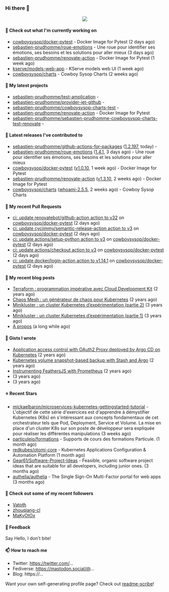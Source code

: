 ### Hi there 👋

<p align="center"><img src="https://github-readme-stats.vercel.app/api?username=sebastien-prudhomme&show_icons=true&locale=en"/></p>

#### 👷 Check out what I'm currently working on

- [cowboysysop/docker-pytest](https://github.com/cowboysysop/docker-pytest) - Docker Image for Pytest (2 days ago)
- [sebastien-prudhomme/roue-emotions](https://github.com/sebastien-prudhomme/roue-emotions) - Une roue pour identifier ses émotions, ses besoins et les solutions pour aller mieux (3 days ago)
- [sebastien-prudhomme/renovate-action](https://github.com/sebastien-prudhomme/renovate-action) - Docker Image for Pytest (1 week ago)
- [kserve/models-web-app](https://github.com/kserve/models-web-app) - KServe models web UI (1 week ago)
- [cowboysysop/charts](https://github.com/cowboysysop/charts) - Cowboy Sysop Charts (2 weeks ago)

#### 🌱 My latest projects

- [sebastien-prudhomme/test-amplication](https://github.com/sebastien-prudhomme/test-amplication) - 
- [sebastien-prudhomme/provider-jet-github](https://github.com/sebastien-prudhomme/provider-jet-github) - 
- [sebastien-prudhomme/cowboysysop-charts-test](https://github.com/sebastien-prudhomme/cowboysysop-charts-test) - 
- [sebastien-prudhomme/renovate-action](https://github.com/sebastien-prudhomme/renovate-action) - Docker Image for Pytest
- [sebastien-prudhomme/sebastien-prudhomme-cowboysysop-charts-test-renovate](https://github.com/sebastien-prudhomme/sebastien-prudhomme-cowboysysop-charts-test-renovate) - 

#### 🔭 Latest releases I've contributed to

- [sebastien-prudhomme/github-actions-for-packages](https://github.com/sebastien-prudhomme/github-actions-for-packages) ([1.2.197](https://github.com/sebastien-prudhomme/github-actions-for-packages/releases/tag/1.2.197), today) - 
- [sebastien-prudhomme/roue-emotions](https://github.com/sebastien-prudhomme/roue-emotions) ([1.4.1](https://github.com/sebastien-prudhomme/roue-emotions/releases/tag/1.4.1), 3 days ago) - Une roue pour identifier ses émotions, ses besoins et les solutions pour aller mieux
- [cowboysysop/docker-pytest](https://github.com/cowboysysop/docker-pytest) ([v1.0.10](https://github.com/cowboysysop/docker-pytest/releases/tag/v1.0.10), 1 week ago) - Docker Image for Pytest
- [sebastien-prudhomme/renovate-action](https://github.com/sebastien-prudhomme/renovate-action) ([v1.3.10](https://github.com/sebastien-prudhomme/renovate-action/releases/tag/v1.3.10), 2 weeks ago) - Docker Image for Pytest
- [cowboysysop/charts](https://github.com/cowboysysop/charts) ([whoami-2.5.5](https://github.com/cowboysysop/charts/releases/tag/whoami-2.5.5), 2 weeks ago) - Cowboy Sysop Charts

#### 🔨 My recent Pull Requests

- [ci: update renovatebot/github-action action to v32](https://github.com/cowboysysop/docker-pytest/pull/54) on [cowboysysop/docker-pytest](https://github.com/cowboysysop/docker-pytest) (2 days ago)
- [ci: update cycjimmy/semantic-release-action action to v3](https://github.com/cowboysysop/docker-pytest/pull/53) on [cowboysysop/docker-pytest](https://github.com/cowboysysop/docker-pytest) (2 days ago)
- [ci: update actions/setup-python action to v3](https://github.com/cowboysysop/docker-pytest/pull/52) on [cowboysysop/docker-pytest](https://github.com/cowboysysop/docker-pytest) (2 days ago)
- [ci: update actions/checkout action to v3](https://github.com/cowboysysop/docker-pytest/pull/51) on [cowboysysop/docker-pytest](https://github.com/cowboysysop/docker-pytest) (2 days ago)
- [ci: update docker/login-action action to v1.14.1](https://github.com/cowboysysop/docker-pytest/pull/50) on [cowboysysop/docker-pytest](https://github.com/cowboysysop/docker-pytest) (2 days ago)

#### 📜 My recent blog posts

- [Terraform : programmation impérative avec Cloud Development Kit](https://www.cowboysysop.com/post/terraform-programmation-imperative-avec-cloud-development-kit/) (2 years ago)
- [Chaos Mesh : un générateur de chaos pour Kubernetes](https://www.cowboysysop.com/post/chaos-mesh-un-generateur-de-chaos-pour-kubernetes/) (2 years ago)
- [Minikluster : un cluster Kubernetes d’expérimentation (partie 2)](https://www.cowboysysop.com/post/minikluster-un-cluster-kubernetes-d-experimentation-partie-2/) (3 years ago)
- [Minikluster : un cluster Kubernetes d’expérimentation (partie 1)](https://www.cowboysysop.com/post/minikluster-un-cluster-kubernetes-d-experimentation-partie-1/) (3 years ago)
- [À propos](https://www.cowboysysop.com/page/a-propos/) (a long while ago)

#### 📓 Gists I wrote

- [Application access control with OAuth2 Proxy deployed by Argo CD on Kubernetes](https://gist.github.com/c90af146c465305087d5f5a55990ca71) (2 years ago)
- [Kubernetes volume snapshot-based backup with Stash and Argo](https://gist.github.com/c53e870dc6b4987fefa4c36ea9f1187c) (2 years ago)
- [Instrumenting FeathersJS with Prometheus](https://gist.github.com/93ab307c8c03a9c5fdb1ff728f413855) (2 years ago)
- [](https://gist.github.com/9827398f4f792569e56351ac56e80b80) (3 years ago)
- [](https://gist.github.com/064f0ea019c9ff37b71ebc023c0a0c6b) (3 years ago)

#### ⭐ Recent Stars

- [mickaelbaron/microservices-kubernetes-gettingstarted-tutorial](https://github.com/mickaelbaron/microservices-kubernetes-gettingstarted-tutorial) - L&#39;objectif de cette série d&#39;exercices est d&#39;apprendre à démystifier Kubernetes (K8s) en s&#39;intéressant aux concepts fondamentaux de cet orchestrateur tels que Pod, Deployment, Service et Volume. La mise en place d&#39;un cluster K8s sur son poste de développeur sera expliquée pour réaliser les différentes manipulations (3 weeks ago)
- [particuleio/formations](https://github.com/particuleio/formations) - Supports de cours des formations Particule. (1 month ago)
- [redkubes/otomi-core](https://github.com/redkubes/otomi-core) - Kubernetes Applications Configuration &amp; Automation Platform (1 month ago)
- [Gear61/Software-Project-Ideas](https://github.com/Gear61/Software-Project-Ideas) - Feasible, organic software project ideas that are suitable for all developers, including junior ones. (3 months ago)
- [authelia/authelia](https://github.com/authelia/authelia) - The Single Sign-On Multi-Factor portal for web apps (3 months ago)

#### 👯 Check out some of my recent followers

- [Vatoth](https://github.com/Vatoth)
- [zhouqiang-cl](https://github.com/zhouqiang-cl)
- [MaKyOtOx](https://github.com/MaKyOtOx)

#### 💬 Feedback

Say Hello, I don't bite!

#### 📫 How to reach me

- Twitter: https://twitter.com/...
- Fediverse: https://mastodon.social/@...
- Blog: https://...

Want your own self-generating profile page? Check out [readme-scribe](https://github.com/muesli/readme-scribe)!
